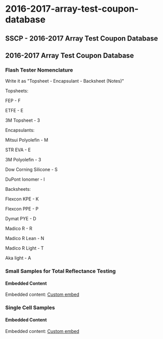 # 2016-2017-array-test-coupon-database

## SSCP - 2016-2017 Array Test Coupon Database

## 2016-2017 Array Test Coupon Database

### Flash Tester Nomenclature

Write it as "Topsheet - Encapsulant - Backsheet (Notes)"

Topsheets:

FEP - F

ETFE - E

3M Topsheet - 3

Encapsulants:

Mitsui Polyolefin -   M

STR EVA -   E

3M Polyolefin -  3

Dow Corning Silicone -  S

DuPont Ionomer -  I

Backsheets:

Flexcon KPE - K

Flexcon PPE - P

Dymat PYE - D

Madico R - R

Madico R Lean - N

Madico R Light - T

Aka light - A

### Small Samples for Total Reflectance Testing

#### Embedded Content

Embedded content: [Custom embed](2016-2017-array-test-coupon-database.md)

### Single Cell Samples

#### Embedded Content

Embedded content: [Custom embed](2016-2017-array-test-coupon-database.md)
